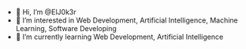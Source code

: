 - 👋 Hi, I’m @ElJ0k3r
- 👀 I’m interested in Web Development, Artificial Intelligence, Machine Learning, Software Developing
- 🌱 I’m currently learning Web Development, Artificial Intelligence

<!---
ElJ0k3r/ElJ0k3r is a ✨ special ✨ repository because its `README.md` (this file) appears on your GitHub profile.
You can click the Preview link to take a look at your changes.
--->

